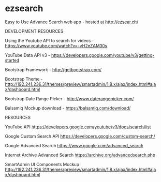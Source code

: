 # ezsearch
Easy to Use Advance Search web app - hosted at http://ezsear.ch/

DEVELOPMENT RESOURCES

Using the Youtube API to search for videos - https://www.youtube.com/watch?v=-vH2eZAM30s

YouTube Data API v3 - https://developers.google.com/youtube/v3/getting-started

Bootstrap Framework - http://getbootstrap.com/

Bootstrap Theme - http://192.241.236.31/themes/preview/smartadmin/1.8.x/ajax/index.html#ajax/dashboard.html

Bootstrap Date Range Picker - http://www.daterangepicker.com/

Balsamiq Mockup download - https://balsamiq.com/download/

RESOURCES

YouTube API
https://developers.google.com/youtube/v3/docs/search/list

Google Custom Search API
https://developers.google.com/custom-search/

Google Advanced Search
https://www.google.com/advanced_search

Internet Archive Advanced Search
https://archive.org/advancedsearch.php

SmartAdmin UI Components Mockup
http://192.241.236.31/themes/preview/smartadmin/1.8.x/ajax/index.html#ajax/dashboard.html
